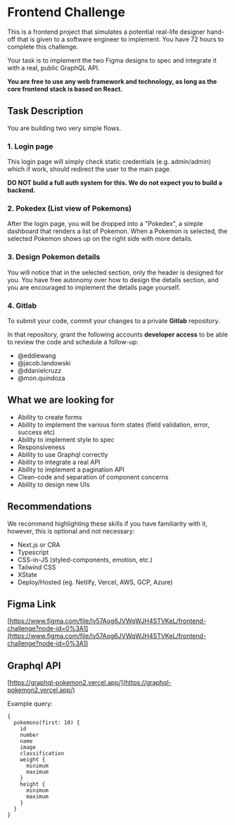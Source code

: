 # Frontend Challenge

This is a frontend project that simulates a potential real-life designer hand-off that is given to a software engineer to implement. You have 72 hours to complete this challenge.

Your task is to implement the two Figma designs to spec and integrate it with a real, public GraphQL API.

**You are free to use any web framework and technology, as long as the core frontend stack is based on React.**

## Task Description

You are building two very simple flows.

### 1. Login page

This login page will simply check static credentials (e.g. admin/admin) which if work, should redirect the user to the main page.

**DO NOT build a full auth system for this. We do not expect you to build a backend.**

### 2. Pokedex (List view of Pokemons)

After the login page, you will be dropped into a "Pokedex", a simple dashboard that renders a list of Pokemon. When a Pokemon is selected, the selected Pokemon shows up on the right side with more details.

### 3. Design Pokemon details

You will notice that in the selected section, only the header is designed for you. You have free autonomy over how to design the details section, and you are encouraged to implement the details page yourself.

### 4. Gitlab

To submit your code, commit your changes to a private **Gitlab** repository.

In that repository, grant the following accounts **developer access** to be able to review the code and schedule a follow-up:

- @eddiewang
- @jacob.landowski
- @ddanielcruzz
- @mon.quindoza

## What we are looking for

- Ability to create forms
- Ability to implement the various form states (field validation, error, success etc)
- Ability to implement style to spec
- Responsiveness
- Ability to use Graphql correctly
- Ability to integrate a real API
- Ability to implement a pagination API
- Clean-code and separation of component concerns
- Ability to design new UIs

## Recommendations

We recommend highlighting these skills if you have familiarity with it, however, this is optional and not necessary:

- Next.js or CRA
- Typescript
- CSS-in-JS (styled-components, emotion, etc.)
- Tailwind CSS
- XState
- Deploy/Hosted (eg. Netlify, Vercel, AWS, GCP, Azure)

## Figma Link

[https://www.figma.com/file/lv57Aog6JVWqWJH4STVKeL/frontend-challenge?node-id=0%3A1](https://www.figma.com/file/lv57Aog6JVWqWJH4STVKeL/frontend-challenge?node-id=0%3A1)

## Graphql API

[https://graphql-pokemon2.vercel.app/](https://graphql-pokemon2.vercel.app/)

Example query:

```
{
  pokemons(first: 10) {
    id
    number
    name
    image
    classification
    weight {
      minimum
      maximum
    }
    height {
      minimum
      maximum
    }
  }
}

```
